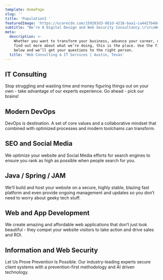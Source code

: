 ```yaml
---
template: HomePage
slug: ''
title: 'Population2 '
featuredImage: 'https://ucarecdn.com/159203d3-881d-4218-baa1-ca4427b48d0d/'
subtitle: "We’re A Digital Design and Web Security Consultancy.\r\n\nWe help our clients to understand the root issues of their technology needs, and plan for long-term solutions which are cutting-edge, sustainable, and cost effective.\r\n\nThere is no better way to understand the benefits of a new technology than actually testing it. We research, build and deliver functional versions of technology you can use immediately to measure ROI."
meta:
  description: >-
    Whether you want to transform your business, advance your career, or simply
    find out more about what we’re doing, this is the place. Use the fields
    below and we’ll get your questions to the right person.
  title: 'Web Consulting & IT Services | Austin, Texas'
---
```

## IT Consulting

Stop struggling and wasting time and money figuring things out on your own - take advantage of our experts experience. Go ahead - pick our brains!



## Modern DevOps

DevOps is destination. A set of core values and a collaborative mindset that combined with optimized processes and modern toolchains can transform.



## SEO and Social Media

We optimize your website and Social Media efforts for search engines to ensure you rank as high as possible when people search for you.



## Java / Spring / JAM

We’ll build and host your website on a secure, highly stable, blazing fast platform and even provide ongoing management and updates so you don’t need to worry about geeky tech stuff.



## Web and App Development

We create amazing and affordable web applications that don’t just look beautiful - they compel your website visitors to take action and drive sales and ROI.



## Information and Web Security

Let Us Prove Prevention Is Possible. Our industry-leading experts secure client systems with a prevention-first methodology and AI driven technology.
